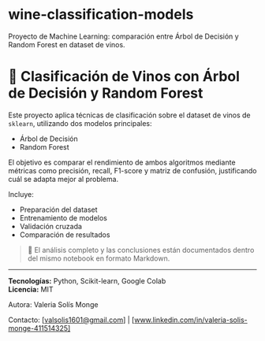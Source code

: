 # wine-classification-models
Proyecto de Machine Learning: comparación entre Árbol de Decisión y Random Forest en dataset de vinos.

# 🍷 Clasificación de Vinos con Árbol de Decisión y Random Forest

Este proyecto aplica técnicas de clasificación sobre el dataset de vinos de `sklearn`, utilizando dos modelos principales:

- Árbol de Decisión
- Random Forest

El objetivo es comparar el rendimiento de ambos algoritmos mediante métricas como precisión, recall, F1-score y matriz de confusión, justificando cuál se adapta mejor al problema.

Incluye:
- Preparación del dataset
- Entrenamiento de modelos
- Validación cruzada
- Comparación de resultados

> 📍 El análisis completo y las conclusiones están documentados dentro del mismo notebook en formato Markdown.

---

**Tecnologías:** Python, Scikit-learn, Google Colab  
**Licencia:** MIT

Autora: Valeria Solís Monge

Contacto: [valsolis1601@gmail.com] | [www.linkedin.com/in/valeria-solis-monge-411514325]
